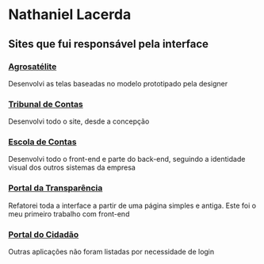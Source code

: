 # Nathaniel Lacerda

## Sites que fui responsável pela interface

### [Agrosatélite](https://agrosatelite.com.br/)
Desenvolvi as telas baseadas no modelo prototipado pela designer

### [Tribunal de Contas](http://www.tce.ac.gov.br/)
Desenvolvi todo o site, desde a concepção

### [Escola de Contas](http://sistemas.tce.ac.gov.br/escola/)
Desenvolvi todo o front-end e parte do back-end, seguindo a identidade visual dos outros sistemas da empresa

### [Portal da Transparência](http://app.tce.ac.gov.br/transparencia/)
Refatorei toda a interface a partir de uma página simples e antiga. Este foi o meu primeiro trabalho com front-end

### [Portal do Cidadão](http://app.tce.ac.gov.br/cidadao/)


Outras aplicações não foram listadas por necessidade de login
